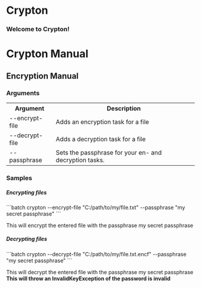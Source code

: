 # Crypton
<h3>Welcome to Crypton!</h3>

<h1>Crypton Manual</h1>
<h2>Encryption Manual</h2>
<h3>Arguments</h3>

<table>
  <tr>
    <th>Argument</th>
    <th>Description</th>
  </tr>
  <tr>
    <td>--encrypt-file</td>
    <td>Adds an encryption task for a file</td>
  </tr>
  <tr>
    <td>--decrypt-file</td>
    <td>Adds a decryption task for a file</td>
  </tr>
  <tr>
    <td>--passphrase</td>
    <td>Sets the passphrase for your en- and decryption tasks.</td>
  </tr>
</table>

<h3>Samples</h3>
<h5>Encrypting files</h5>
```batch
crypton --encrypt-file "C:/path/to/my/file.txt" --passphrase "my secret passphrase"
```
<p>This will encrypt the entered file with the passphrase my secret passphrase</p>
<h5>Decrypting files</h5>
```batch
crypton --decrypt-file "C:/path/to/my/file.txt.encf" --passphrase "my secret passphrase"
```
<p>
This will decrypt the entered file with the passphrase my secret passphrase
  <b>This will throw an InvalidKeyException of the password is invalid</b>
</p>
